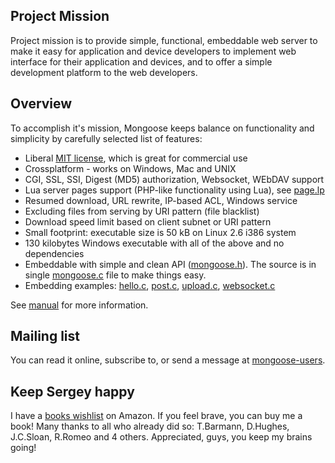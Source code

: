 Project Mission
---------------

Project mission is to provide simple, functional, embeddable web server to
make it easy for application and device developers to implement web interface for their
application and devices, and to offer a simple development platform to the web developers.

Overview
--------

To accomplish it's mission, Mongoose keeps balance on functionality and
simplicity by carefully selected list of features:

- Liberal [MIT license](http://en.wikipedia.org/wiki/MIT_License), which is great for commercial use
- Crossplatform - works on Windows, Mac and UNIX
- CGI, SSL, SSI, Digest (MD5) authorization, Websocket, WEbDAV support
- Lua server pages support (PHP-like functionality using Lua), see [page.lp](https://github.com/valenok/mongoose/blob/master/test/page.lp)
- Resumed download, URL rewrite, IP-based ACL, Windows service
- Excluding files from serving by URI pattern (file blacklist)
- Download speed limit based on client subnet or URI pattern
- Small footprint: executable size is 50 kB on Linux 2.6 i386 system
- 130 kilobytes Windows executable with all of the above and no dependencies
- Embeddable with simple and clean API ([mongoose.h](https://github.com/valenok/mongoose/blob/master/mongoose.h)). The source is in single [mongoose.c](https://github.com/valenok/mongoose/blob/master/mongoose.c) file to make things easy.
- Embedding examples: [hello.c](https://github.com/valenok/mongoose/blob/master/examples/hello.c), [post.c](https://github.com/valenok/mongoose/blob/master/examples/post.c), [upload.c](https://github.com/valenok/mongoose/blob/master/examples/upload.c), [websocket.c](https://github.com/valenok/mongoose/blob/master/examples/websocket.c)


See [manual](https://github.com/valenok/mongoose/wiki/Manual) for more information.


Mailing list
------------

You can read it online, subscribe to, or send a message at [mongoose-users](http://groups.google.com/group/mongoose-users).


Keep Sergey happy
-----------------

I have a [books wishlist](http://amzn.com/w/1OC2ZCPTQYIEP?sort=priority) on
Amazon. If you feel brave, you can buy me a book! Many thanks to all who
already did so: T.Barmann, D.Hughes, J.C.Sloan, R.Romeo and 4 others.
Appreciated, guys, you keep my brains going!
